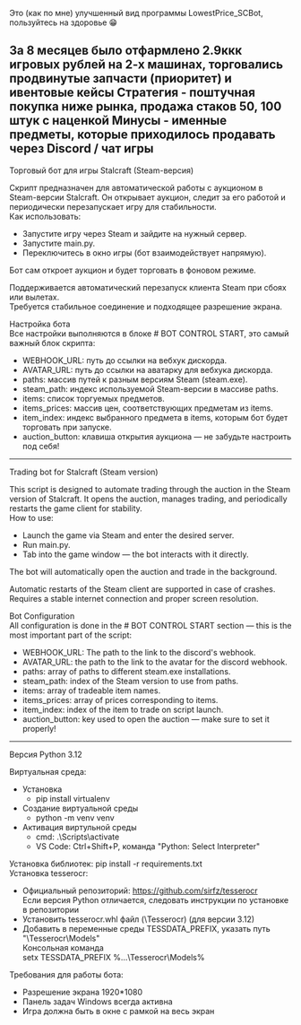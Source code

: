 Это (как по мне) улучшенный вид программы LowestPrice_SCBot, пользуйтесь на здоровье 😁

За 8 месяцев было отфармлено 2.9ккк игровых рублей на 2-х машинах, торговались продвинутые запчасти (приоритет) и ивентовые кейсы
Стратегия - поштучная покупка ниже рынка, продажа стаков 50, 100 штук с наценкой
Минусы - именные предметы, которые приходилось продавать через Discord / чат игры
---
Торговый бот для игры Stalcraft (Steam-версия)

Скрипт предназначен для автоматической работы с аукционом в Steam-версии Stalcraft. Он открывает аукцион, следит за его работой и периодически перезапускает игру для стабильности.  
Как использовать:
* Запустите игру через Steam и зайдите на нужный сервер.
* Запустите main.py.
* Переключитесь в окно игры (бот взаимодействует напрямую).

Бот сам откроет аукцион и будет торговать в фоновом режиме.  

Поддерживается автоматический перезапуск клиента Steam при сбоях или вылетах.  
Требуется стабильное соединение и подходящее разрешение экрана.  

Настройка бота  
Все настройки выполняются в блоке # BOT CONTROL START, это самый важный блок скрипта:
* WEBHOOK_URL: путь до ссылки на вебхук дискорда.
* AVATAR_URL: путь до ссылки на аватарку для вебхука дискорда.
* paths: массив путей к разным версиям Steam (steam.exe).
* steam_path: индекс используемой Steam-версии в массиве paths.
* items: список торгуемых предметов.
* items_prices: массив цен, соответствующих предметам из items.
* item_index: индекс выбранного предмета в items, которым бот будет торговать при запуске.
* auction_button: клавиша открытия аукциона — не забудьте настроить под себя!
---

Trading bot for Stalcraft (Steam version)

This script is designed to automate trading through the auction in the Steam version of Stalcraft. It opens the auction, manages trading, and periodically restarts the game client for stability.  
How to use:
* Launch the game via Steam and enter the desired server.
* Run main.py.
* Tab into the game window — the bot interacts with it directly.

The bot will automatically open the auction and trade in the background.  

Automatic restarts of the Steam client are supported in case of crashes.  
Requires a stable internet connection and proper screen resolution.  

Bot Configuration  
All configuration is done in the # BOT CONTROL START section — this is the most important part of the script:
* WEBHOOK_URL: The path to the link to the discord's webhook.
* AVATAR_URL: the path to the link to the avatar for the discord webhook.
* paths: array of paths to different steam.exe installations.
* steam_path: index of the Steam version to use from paths.
* items: array of tradeable item names.
* items_prices: array of prices corresponding to items.
* item_index: index of the item to trade on script launch.
* auction_button: key used to open the auction — make sure to set it properly!
---

Версия Python 3.12

Виртуальная среда:
* Установка
    * pip install virtualenv
* Создание виртуальной среды
    * python -m venv venv
* Активация виртульной среды
    * cmd: .\Scripts\activate
    * VS Code: Ctrl+Shift+P, команда "Python: Select Interpreter"

Установка библиотек: pip install -r requirements.txt  
Установка tesserocr:
* Официальный репозиторий: https://github.com/sirfz/tesserocr  
Если версия Python отличается, следовать инструкции по установке в репозитории
* Установить tesserocr.whl файл (\Tesserocr) (для версии 3.12)
* Добавить в переменные среды TESSDATA_PREFIX, указать путь "\Tesserocr\Models"  
Консольная команда  
setx TESSDATA_PREFIX %\...\Tesserocr\Models%

Требования для работы бота:
* Разрешение экрана 1920*1080
* Панель задач Windows всегда активна
* Игра должна быть в окне с рамкой на весь экран
